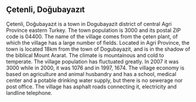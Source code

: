 ## Çetenli, Doğubayazıt

Çetenli, Doğubayazıt is a town in Dogubayazit district of central Agri Province eastern Turkey.
The town population is 3000 and its postal ZIP code is 04400.
The name of the village comes from the çeten plant, of which the village has a large number of fields. Located in Agri Province, the town is located 18km from the town of Dogubayazit, and is in the shadow of the biblical Mount Ararat. The climate is mountainous and cold to temperate.
The village population has fluctuated greatly. In 2007 it was 3000 while in 2000, it was 1076 and in 1997, 1674. The village economy is based on agriculture and animal husbandry and has a school, medical center and a potable drinking water supply, but there is no sewerage nor post office.
The village has asphalt roads connecting it, electricity and landline telephone.